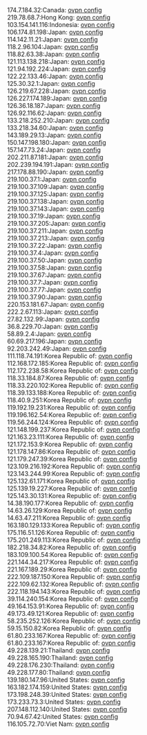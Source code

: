 174.7.184.32:Canada: [ovpn config](vpn/174_7_184_32.ovpn)  
219.78.68.7:Hong Kong: [ovpn config](vpn/219_78_68_7.ovpn)  
103.154.141.116:Indonesia: [ovpn config](vpn/103_154_141_116.ovpn)  
106.174.81.198:Japan: [ovpn config](vpn/106_174_81_198.ovpn)  
114.142.11.21:Japan: [ovpn config](vpn/114_142_11_21.ovpn)  
118.2.96.104:Japan: [ovpn config](vpn/118_2_96_104.ovpn)  
118.82.63.38:Japan: [ovpn config](vpn/118_82_63_38.ovpn)  
121.113.138.218:Japan: [ovpn config](vpn/121_113_138_218.ovpn)  
121.94.192.224:Japan: [ovpn config](vpn/121_94_192_224.ovpn)  
122.22.133.46:Japan: [ovpn config](vpn/122_22_133_46.ovpn)  
125.30.32.1:Japan: [ovpn config](vpn/125_30_32_1.ovpn)  
126.219.67.228:Japan: [ovpn config](vpn/126_219_67_228.ovpn)  
126.227.174.189:Japan: [ovpn config](vpn/126_227_174_189.ovpn)  
126.36.18.187:Japan: [ovpn config](vpn/126_36_18_187.ovpn)  
126.92.116.62:Japan: [ovpn config](vpn/126_92_116_62.ovpn)  
133.218.252.210:Japan: [ovpn config](vpn/133_218_252_210.ovpn)  
133.218.34.60:Japan: [ovpn config](vpn/133_218_34_60.ovpn)  
143.189.29.13:Japan: [ovpn config](vpn/143_189_29_13.ovpn)  
150.147.198.180:Japan: [ovpn config](vpn/150_147_198_180.ovpn)  
157.147.73.24:Japan: [ovpn config](vpn/157_147_73_24.ovpn)  
202.211.87.181:Japan: [ovpn config](vpn/202_211_87_181.ovpn)  
202.239.194.191:Japan: [ovpn config](vpn/202_239_194_191.ovpn)  
217.178.88.190:Japan: [ovpn config](vpn/217_178_88_190.ovpn)  
219.100.37.1:Japan: [ovpn config](vpn/219_100_37_1.ovpn)  
219.100.37.109:Japan: [ovpn config](vpn/219_100_37_109.ovpn)  
219.100.37.125:Japan: [ovpn config](vpn/219_100_37_125.ovpn)  
219.100.37.138:Japan: [ovpn config](vpn/219_100_37_138.ovpn)  
219.100.37.143:Japan: [ovpn config](vpn/219_100_37_143.ovpn)  
219.100.37.19:Japan: [ovpn config](vpn/219_100_37_19.ovpn)  
219.100.37.205:Japan: [ovpn config](vpn/219_100_37_205.ovpn)  
219.100.37.211:Japan: [ovpn config](vpn/219_100_37_211.ovpn)  
219.100.37.213:Japan: [ovpn config](vpn/219_100_37_213.ovpn)  
219.100.37.22:Japan: [ovpn config](vpn/219_100_37_22.ovpn)  
219.100.37.4:Japan: [ovpn config](vpn/219_100_37_4.ovpn)  
219.100.37.50:Japan: [ovpn config](vpn/219_100_37_50.ovpn)  
219.100.37.58:Japan: [ovpn config](vpn/219_100_37_58.ovpn)  
219.100.37.67:Japan: [ovpn config](vpn/219_100_37_67.ovpn)  
219.100.37.7:Japan: [ovpn config](vpn/219_100_37_7.ovpn)  
219.100.37.77:Japan: [ovpn config](vpn/219_100_37_77.ovpn)  
219.100.37.90:Japan: [ovpn config](vpn/219_100_37_90.ovpn)  
220.153.181.67:Japan: [ovpn config](vpn/220_153_181_67.ovpn)  
222.2.67.113:Japan: [ovpn config](vpn/222_2_67_113.ovpn)  
27.82.132.99:Japan: [ovpn config](vpn/27_82_132_99.ovpn)  
36.8.229.70:Japan: [ovpn config](vpn/36_8_229_70.ovpn)  
58.89.2.4:Japan: [ovpn config](vpn/58_89_2_4.ovpn)  
60.69.217.196:Japan: [ovpn config](vpn/60_69_217_196.ovpn)  
92.203.242.49:Japan: [ovpn config](vpn/92_203_242_49.ovpn)  
111.118.74.191:Korea Republic of: [ovpn config](vpn/111_118_74_191.ovpn)  
112.168.172.185:Korea Republic of: [ovpn config](vpn/112_168_172_185.ovpn)  
112.172.238.58:Korea Republic of: [ovpn config](vpn/112_172_238_58.ovpn)  
118.33.184.87:Korea Republic of: [ovpn config](vpn/118_33_184_87.ovpn)  
118.33.220.102:Korea Republic of: [ovpn config](vpn/118_33_220_102.ovpn)  
118.39.133.188:Korea Republic of: [ovpn config](vpn/118_39_133_188.ovpn)  
118.40.9.251:Korea Republic of: [ovpn config](vpn/118_40_9_251.ovpn)  
119.192.19.231:Korea Republic of: [ovpn config](vpn/119_192_19_231.ovpn)  
119.196.162.54:Korea Republic of: [ovpn config](vpn/119_196_162_54.ovpn)  
119.56.244.124:Korea Republic of: [ovpn config](vpn/119_56_244_124.ovpn)  
121.148.199.237:Korea Republic of: [ovpn config](vpn/121_148_199_237.ovpn)  
121.163.23.111:Korea Republic of: [ovpn config](vpn/121_163_23_111.ovpn)  
121.172.153.9:Korea Republic of: [ovpn config](vpn/121_172_153_9.ovpn)  
121.178.147.86:Korea Republic of: [ovpn config](vpn/121_178_147_86.ovpn)  
121.179.247.39:Korea Republic of: [ovpn config](vpn/121_179_247_39.ovpn)  
123.109.216.192:Korea Republic of: [ovpn config](vpn/123_109_216_192.ovpn)  
123.143.244.99:Korea Republic of: [ovpn config](vpn/123_143_244_99.ovpn)  
125.132.61.171:Korea Republic of: [ovpn config](vpn/125_132_61_171.ovpn)  
125.139.19.227:Korea Republic of: [ovpn config](vpn/125_139_19_227.ovpn)  
125.143.30.131:Korea Republic of: [ovpn config](vpn/125_143_30_131.ovpn)  
14.38.190.177:Korea Republic of: [ovpn config](vpn/14_38_190_177.ovpn)  
14.63.26.129:Korea Republic of: [ovpn config](vpn/14_63_26_129.ovpn)  
14.63.47.211:Korea Republic of: [ovpn config](vpn/14_63_47_211.ovpn)  
163.180.129.133:Korea Republic of: [ovpn config](vpn/163_180_129_133.ovpn)  
175.116.51.126:Korea Republic of: [ovpn config](vpn/175_116_51_126.ovpn)  
175.201.249.113:Korea Republic of: [ovpn config](vpn/175_201_249_113.ovpn)  
182.218.34.82:Korea Republic of: [ovpn config](vpn/182_218_34_82.ovpn)  
183.109.100.54:Korea Republic of: [ovpn config](vpn/183_109_100_54.ovpn)  
221.144.34.217:Korea Republic of: [ovpn config](vpn/221_144_34_217.ovpn)  
221.167.189.29:Korea Republic of: [ovpn config](vpn/221_167_189_29.ovpn)  
222.109.187.150:Korea Republic of: [ovpn config](vpn/222_109_187_150.ovpn)  
222.109.62.132:Korea Republic of: [ovpn config](vpn/222_109_62_132.ovpn)  
222.118.194.143:Korea Republic of: [ovpn config](vpn/222_118_194_143.ovpn)  
39.114.240.154:Korea Republic of: [ovpn config](vpn/39_114_240_154.ovpn)  
49.164.153.91:Korea Republic of: [ovpn config](vpn/49_164_153_91.ovpn)  
49.173.49.121:Korea Republic of: [ovpn config](vpn/49_173_49_121.ovpn)  
58.235.252.126:Korea Republic of: [ovpn config](vpn/58_235_252_126.ovpn)  
59.15.150.82:Korea Republic of: [ovpn config](vpn/59_15_150_82.ovpn)  
61.80.233.167:Korea Republic of: [ovpn config](vpn/61_80_233_167.ovpn)  
61.80.233.167:Korea Republic of: [ovpn config](vpn/61_80_233_167.ovpn)  
49.228.139.21:Thailand: [ovpn config](vpn/49_228_139_21.ovpn)  
49.228.165.190:Thailand: [ovpn config](vpn/49_228_165_190.ovpn)  
49.228.176.230:Thailand: [ovpn config](vpn/49_228_176_230.ovpn)  
49.228.177.80:Thailand: [ovpn config](vpn/49_228_177_80.ovpn)  
139.180.147.96:United States: [ovpn config](vpn/139_180_147_96.ovpn)  
163.182.174.159:United States: [ovpn config](vpn/163_182_174_159.ovpn)  
173.198.248.39:United States: [ovpn config](vpn/173_198_248_39.ovpn)  
173.233.73.3:United States: [ovpn config](vpn/173_233_73_3.ovpn)  
207.148.112.140:United States: [ovpn config](vpn/207_148_112_140.ovpn)  
70.94.67.42:United States: [ovpn config](vpn/70_94_67_42.ovpn)  
116.105.72.70:Viet Nam: [ovpn config](vpn/116_105_72_70.ovpn)  
